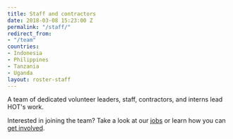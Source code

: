 ```yaml
---
title: Staff and contractors
date: 2018-03-08 15:23:00 Z
permalink: "/staff/"
redirect_from:
- "/team"
countries:
- Indonesia
- Philippines
- Tanzania
- Uganda
layout: roster-staff
---
```


A team of dedicated volunteer leaders, staff, contractors, and interns lead HOT's work.

Interested in joining the team? Take a look at our [jobs](/jobs) or learn how you can [get involved](/get-involved).
